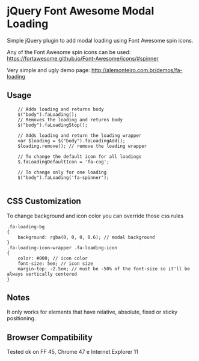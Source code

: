 # jQuery Font Awesome Modal Loading

Simple jQuery plugin to add modal loading using Font Awesome spin icons.

Any of the Font Awesome spin icons can be used: https://fortawesome.github.io/Font-Awesome/icons/#spinner

Very simple and ugly demo page: http://alemonteiro.com.br/demos/fa-loading

## Usage

```
	// Adds loading and returns body
	$("body").faLoading(); 
	// Removes the loading and returns body
	$("body").faLoadingStop();
	
	// Adds loading and return the loading wrapper
	var $loading = $("body").faLoadingAdd(); 
	$loading.remove(); // remove the loading wrapper
	
	// To change the default icon for all loadings
	$.faLoadingDefaultIcon = 'fa-cog';
	
	// To change only for one loading
	$("body").faLoading('fa-spinner');
	
```

## CSS Customization

To change background and icon color you can override those css rules

```
.fa-loading-bg 
{
    background: rgba(0, 0, 0, 0.6); // modal background
}
.fa-loading-icon-wrapper .fa-loading-icon
{
    color: #000; // icon color
	font-size: 5em; // icon size 
	margin-top: -2.5em; // must be -50% of the font-size so it'll be always vertically centered
}
```

## Notes

It only works for elements that have relative, absolute, fixed or sticky positioning.

## Browser Compatibility

Tested ok on FF 45, Chrome 47 e Internet Explorer 11